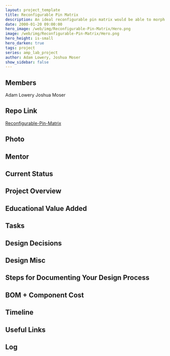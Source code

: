 ```yaml
---
layout: project_template
title: Reconfigurable Pin Matrix
description: An ideal reconfigurable pin matrix would be able to morph a set of surfaces to take any shape on the fly. This would be ideal for any manufacturing process that relies on molds.
date: 2000-01-20 09:00:00
hero_image: /web/img/Reconfigurable-Pin-Matrix/Hero.png
image: /web/img/Reconfigurable-Pin-Matrix/Hero.png
hero_height: is-small
hero_darken: true
tags: project
series: amp_lab_project
author: Adam Lowery, Joshua Moser
show_sidebar: false
---
```




## Members
Adam Lowery
Joshua Moser

## Repo Link
<a class="button is-link" href="https://github.com/Amp-Lab-at-VT/Reconfigurable-Pin-Matrix" >Reconfigurable-Pin-Matrix</a>

## Photo

## Mentor

## Current Status

## Project Overview


## Educational Value Added


## Tasks

## Design Decisions

## Design Misc

## Steps for Documenting Your Design Process

## BOM + Component Cost

## Timeline

## Useful Links

## Log
            